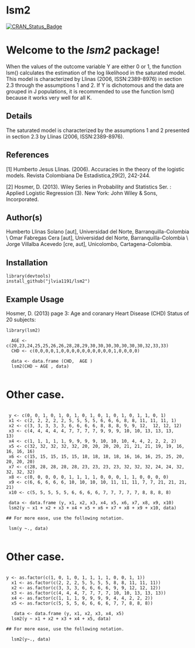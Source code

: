 # lsm2
[![CRAN\_Status\_Badge](http://www.r-pkg.org/badges/version/lsm)](https://cran.r-project.org/package=lsm)

Welcome to the *lsm2* package!
=================================


 When the values of the outcome variable Y are either 0 or 1, the function lsm() calculates the estimation of the log likelihood in the saturated model. This model is characterized by Llinas (2006, ISSN:2389-8976) in section 2.3 through the assumptions 1 and 2. If Y is dichotomous and the data are grouped in J populations, it is recommended to use the function lsm() because it works very well for all K.

Details
------

The saturated model is characterized by the assumptions 1 and 2 presented in section 2.3 by Llinas (2006, ISSN:2389-8976).


References
------

[1] Humberto Jesus Llinas. (2006). Accuracies in the theory of the logistic models. Revista Colombiana
De Estadistica,29(2), 242-244.

[2] Hosmer, D. (2013). Wiley Series in Probability and Statistics Ser. : Applied Logistic Regression (3).
New York: John Wiley &amp; Sons, Incorporated.


Author(s)
------
 Humberto Llinas Solano [aut], Universidad del Norte, Barranquilla-Colombia \\ Omar Fabregas Cera [aut], Universidad del Norte, Barranquilla-Colombia \\ Jorge Villalba Acevedo [cre, aut], Unicolombo, Cartagena-Colombia.

Installation
------------

``` {r}
library(devtools)
install_github("jlvia1191/lsm2")
```

Example Usage
-------------

 Hosmer, D. (2013) page 3: Age and coranary Heart Disease (CHD) Status of 20 subjects:

```{r}
library(lsm2)

  AGE <- c(20,23,24,25,25,26,26,28,28,29,30,30,30,30,30,30,30,32,33,33)
  CHD <- c(0,0,0,0,1,0,0,0,0,0,0,0,0,0,0,1,0,0,0,0)
  
  data <- data.frame (CHD,  AGE )
  lsm2(CHD ~ AGE , data)
 
```

 # Other case.

``` {r}
 
 y <- c(0, 0, 1, 0, 1, 0, 1, 0, 1, 0, 1, 0, 1, 0, 1, 1, 0, 1)
 x1	<- c(2, 2, 2, 2, 2, 5, 5, 5, 5, 6, 6, 6, 8, 8, 11, 11, 11, 1)
 x2	<- c(3, 3, 3, 3, 3, 6, 6, 6, 6, 8, 8, 8, 9, 9, 12,	12,	12,	12)
 x3	<- c(4, 4, 4, 4, 4, 7, 7, 7, 7, 9, 9, 9, 10, 10, 13, 13, 13,	13)
 x4	<- c(1, 1, 1, 1, 1, 9, 9, 9, 9, 10, 10, 10, 4, 4, 2, 2, 2, 2)
 x5	<- c(32, 32, 32, 32, 32, 20, 20, 20, 20, 21, 21, 21, 19, 19, 16, 16, 16, 16)
 x6	<- c(15, 15, 15, 15, 15, 18, 18, 18, 18, 16, 16, 16, 25, 25, 20, 20, 20, 20)
 x7	<- c(28, 28, 28, 28, 28, 23, 23, 23, 23, 32, 32, 32, 24, 24, 32, 32, 32, 32)
 x8	<- c(0, 0, 0, 0, 0, 1, 1, 1, 1, 0, 0, 0, 1, 1, 0, 0, 0, 0)
 x9	<- c(6, 6, 6, 6, 6, 10, 10, 10, 10, 11, 11, 11, 7, 7, 21, 21, 21, 21)
 x10 <- c(5, 5, 5, 5, 5, 6, 6, 6, 6, 7, 7, 7, 7, 7, 8, 8, 8, 8)
 
 data <- data.frame (y, x1, x2, x3, x4, x5, x6, x7, x8, x9, x10)
 lsm2(y ~ x1 + x2 + x3 + x4 + x5 + x6 + x7 + x8 + x9 + x10, data)
 
## For more ease, use the following notation.
 
 lsm(y ~., data)
 
```

 # Other case.

```{r}

y <- as.factor(c(1, 0, 1, 0, 1, 1, 1, 1, 0, 0, 1, 1))
  x1 <-	as.factor(c(2, 2, 2, 5, 5, 5, 5, 8, 8, 11, 11, 11))
  x2 <-	as.factor(c(3, 3, 3, 6, 6, 6, 6, 9, 9, 12, 12, 12))
  x3 <-	as.factor(c(4, 4, 4, 7, 7, 7, 7, 10, 10, 13, 13, 13))
  x4 <-	as.factor(c(1, 1, 1, 9, 9, 9, 9, 4, 4, 2, 2, 2))
  x5 <-	as.factor(c(5, 5, 5, 6, 6, 6, 6, 7, 7, 8, 8, 8))

   data <- data.frame (y, x1, x2, x3, x4, x5) 
  lsm2(y ~ x1 + x2 + x3 + x4 + x5, data)
  
## For more ease, use the following notation.
  
  lsm2(y~., data)
```
